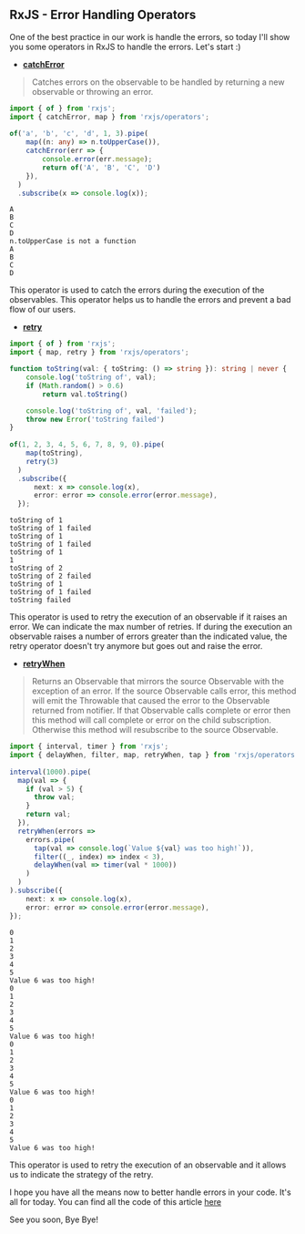 ## RxJS - Error Handling Operators

One of the best practice in our work is handle the errors, so today I'll show you some operators in RxJS to handle the errors.
Let's start :)

* **[catchError](https://rxjs.dev/api/operators/catchError)**

> Catches errors on the observable to be handled by returning a new observable or throwing an error.

```ts
import { of } from 'rxjs';
import { catchError, map } from 'rxjs/operators';
 
of('a', 'b', 'c', 'd', 1, 3).pipe(
    map((n: any) => n.toUpperCase()),
    catchError(err => {
        console.error(err.message);
        return of('A', 'B', 'C', 'D')
    }),
  )
  .subscribe(x => console.log(x));
```
```console
A
B
C
D
n.toUpperCase is not a function
A
B
C
D
```
This operator is used to catch the errors during the execution of the observables.
This operator helps us to handle the errors and prevent a bad flow of our users.

* **[retry](https://rxjs.dev/api/operators/retry)**

```ts
import { of } from 'rxjs';
import { map, retry } from 'rxjs/operators';

function toString(val: { toString: () => string }): string | never {
    console.log('toString of', val);
    if (Math.random() > 0.6)
        return val.toString()

    console.log('toString of', val, 'failed');
    throw new Error('toString failed')
}
 
of(1, 2, 3, 4, 5, 6, 7, 8, 9, 0).pipe(
    map(toString),
    retry(3)
  )
  .subscribe({
      next: x => console.log(x),
      error: error => console.error(error.message),
  });
```
```console
toString of 1
toString of 1 failed
toString of 1
toString of 1 failed
toString of 1
1
toString of 2
toString of 2 failed
toString of 1
toString of 1 failed
toString failed
```
This operator is used to retry the execution of an observable if it raises an error. We can indicate the max number of retries. If during the execution an observable raises a number of errors greater than the indicated value, the retry operator doesn't try anymore but goes out and raise the error.

* **[retryWhen](https://rxjs.dev/api/operators/retryWhen)**

> Returns an Observable that mirrors the source Observable with the exception of an error. If the source Observable calls error, this method will emit the Throwable that caused the error to the Observable returned from notifier. If that Observable calls complete or error then this method will call complete or error on the child subscription. Otherwise this method will resubscribe to the source Observable.

```ts
import { interval, timer } from 'rxjs';
import { delayWhen, filter, map, retryWhen, tap } from 'rxjs/operators';
 
interval(1000).pipe(
  map(val => {
    if (val > 5) {
      throw val;
    }
    return val;
  }),
  retryWhen(errors =>
    errors.pipe(
      tap(val => console.log(`Value ${val} was too high!`)),
      filter((_, index) => index < 3),
      delayWhen(val => timer(val * 1000))
    )
  )
).subscribe({
    next: x => console.log(x),
    error: error => console.error(error.message),
});
```
```console
0
1
2
3
4
5
Value 6 was too high!
0
1
2
3
4
5
Value 6 was too high!
0
1
2
3
4
5
Value 6 was too high!
0
1
2
3
4
5
Value 6 was too high!
```
This operator is used to retry the execution of an observable and it allows us to indicate the strategy of the retry.

I hope you have all the means now to better handle errors in your code.
It's all for today.
You can find all the code of this article [here]()

See you soon,
Bye Bye! 